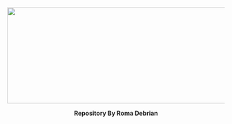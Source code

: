 <p>&nbsp;</p>
<p>&nbsp;</p>
<div>
  <center>
  <p align="center"><img src=https://i2.wp.com/nekonoto.net/wp-content/uploads/2018/01/yuru-camp.jpg?w=800 width=513 height=223 /></p>
  <p align="center"><strong> Repository By Roma Debrian </strong></p>
</div>
